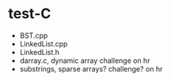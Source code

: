 # test-C

- BST.cpp
- LinkedList.cpp
- LinkedList.h
- darray.c, dynamic array challenge on hr
- substrings, sparse arrays? challenge? on hr
